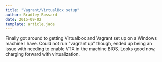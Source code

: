 ```yaml
---
title: "Vagrant/VirtualBox setup"
author: Bradley Bossard 
date: 2015-09-02 
template: article.jade
---
```


Finally got around to getting Virtualbox and Vagrant set up on a Windows machine I have.  Could not run "vagrant up" though, ended up being an issue with needing to enable VTX in the machine BIOS.  Looks good now, charging forward with virtualization.
